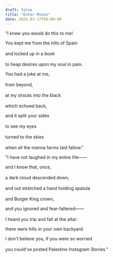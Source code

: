 ```yaml
---
draft: false
title: "Enter Minos"
date: 2025-03-17T00:00:00
---
```


"I knew you would do this to me!

You kept me from the hills of Spain <br>  
and locked up in a book <br>  
to heap desires upon my soul in pain.

You had a joke at me, <br>  
from beyond, <br>  
at my shouts into the black <br>  
which echoed back,

and it split your sides <br>  
to see my eyes <br>  
turned to the skies <br>  
when all the manna farms laid fallow."

"I have not laughed in my entire life—— <br>  

and I know that, once, <br>  
a dark cloud descended down, <br>  
and out stretched a hand holding spatula <br>  
and Burger King crown, 

and you ignored and fear-faltered—— <br>  
I heard you trip and fall at the altar: 

there were hills in your own backyard.

I don't believe you, if you were so worried <br>  
you could've posted Palestine Instagram Stories." 